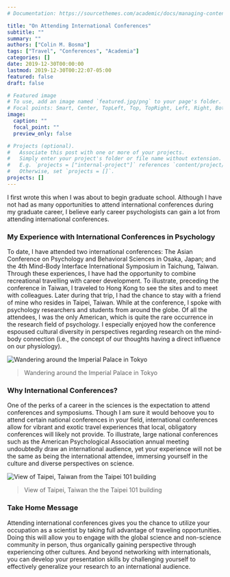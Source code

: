 ```yaml
---
# Documentation: https://sourcethemes.com/academic/docs/managing-content/

title: "On Attending International Conferences"
subtitle: ""
summary: ""
authors: ["Colin M. Bosma"]
tags: ["Travel", "Conferences", "Academia"]
categories: []
date: 2019-12-30T00:00:00
lastmod: 2019-12-30T00:22:07-05:00
featured: false
draft: false

# Featured image
# To use, add an image named `featured.jpg/png` to your page's folder.
# Focal points: Smart, Center, TopLeft, Top, TopRight, Left, Right, BottomLeft, Bottom, BottomRight.
image:
  caption: ""
  focal_point: ""
  preview_only: false

# Projects (optional).
#   Associate this post with one or more of your projects.
#   Simply enter your project's folder or file name without extension.
#   E.g. `projects = ["internal-project"]` references `content/project/deep-learning/index.md`.
#   Otherwise, set `projects = []`.
projects: []
---
```


I first wrote this when I was about to begin graduate school. Although I have not had as many opportunities to attend international conferences during my graduate career, I believe early career psychologists can gain a lot from attending international conferences.

### My Experience with International Conferences in Psychology

To date, I have attended two international conferences: The Asian Conference on Psychology and Behavioral Sciences in Osaka, Japan; and the 4th Mind-Body Interface International Symposium in Taichung, Taiwan. Through these experiences, I have had the opportunity to combine recreational travelling with career development. To illustrate, preceding the conference in Taiwan, I traveled to Hong Kong to see the sites and to meet with colleagues. Later during that trip, I had the chance to stay with a friend of mine who resides in Taipei, Taiwan. While at the conference, I spoke with psychology researchers and students from around the globe. Of all the attendees, I was the only American, which is quite the rare occurrence in the research field of psychology. I especially enjoyed how the conference espoused cultural diversity in perspectives regarding research on the mind-body connection (i.e., the concept of our thoughts having a direct influence on our physiology). 

![Wandering around the Imperial Palace in Tokyo](/post/2015-07-15-on-attending-international-conferences_files/IMG_3720.jpg)

> Wandering around the Imperial Palace in Tokyo

### Why International Conferences?

One of the perks of a career in the sciences is the expectation to attend conferences and symposiums. Though I am sure it would behoove you to attend certain national conferences in your field, international conferences allow for vibrant and exotic travel experiences that local, obligatory conferences will likely not provide. To illustrate, large national conferences such as the American Psychological Association annual meeting undoubtedly draw an international audience, yet your experience will not be the same as being the international attendee, immersing yourself in the culture and diverse perspectives on science. 

![View of Taipei, Taiwan from the Taipei 101 building](/post/2015-07-15-on-attending-international-conferences_files/IMG_2741.JPG)

> View of Taipei, Taiwan the the Taipei 101 building

### Take Home Message

Attending international conferences gives you the chance to utilize your occupation as a scientist by taking full advantage of traveling opportunities. Doing this will allow you to engage with the global science and non-science community in person, thus organically gaining perspective through experiencing other cultures. And beyond networking with internationals, you can develop your presentation skills by challenging yourself to effectively generalize your research to an international audience.

